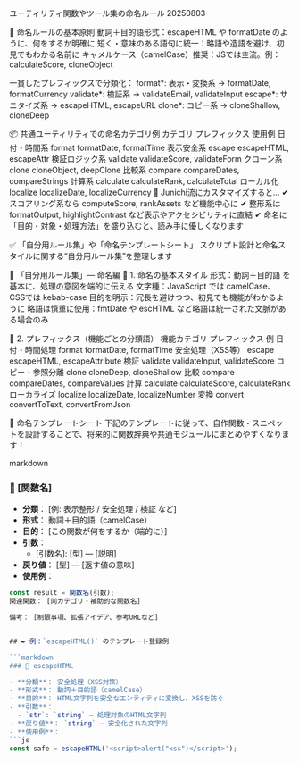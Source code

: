 ユーティリティ関数やツール集の命名ルール 20250803

📐 命名ルールの基本原則
動詞＋目的語形式：escapeHTML や formatDate のように、何をするか明確に
短く・意味のある語句に統一：略語や造語を避け、初見でもわかる名前に
キャメルケース（camelCase）推奨：JSでは主流。例：calculateScore, cloneObject

一貫したプレフィックスで分類化：
format*: 表示・変換系 → formatDate, formatCurrency
validate*: 検証系 → validateEmail, validateInput
escape*: サニタイズ系 → escapeHTML, escapeURL
clone*: コピー系 → cloneShallow, cloneDeep

📦 共通ユーティリティでの命名カテゴリ例
カテゴリ	    プレフィックス	        使用例
日付・時間系	format	            formatDate, formatTime
表示安全系	    escape	            escapeHTML, escapeAttr
検証ロジック系	validate	        validateScore, validateForm
クローン系	    clone	            cloneObject, deepClone
比較系	        compare	            compareDates, compareStrings
計算系	        calculate	        calculateRank, calculateTotal
ローカル化	    localize	        localizeDate, localizeCurrency
🧭 Junichi流にカスタマイズすると…
✔ スコアリング系なら computeScore, rankAssets など機能中心に 
✔ 整形系は formatOutput, highlightContrast など表示やアクセシビリティに直結 
✔ 命名に「目的・対象・処理方法」を盛り込むと、読み手に優しくなります


✅ 「自分用ルール集」や「命名テンプレートシート」
スクリプト設計と命名スタイルに関する“自分用ルール集”を整理します

🧭 「自分用ルール集」— 命名編
🔸 1. 命名の基本スタイル
形式：動詞＋目的語 を基本に、処理の意図を端的に伝える
文字種：JavaScript では camelCase、CSSでは kebab-case
目的を明示：冗長を避けつつ、初見でも機能がわかるように
略語は慎重に使用：fmtDate や escHTML など略語は統一された文脈がある場合のみ

🔸 2. プレフィックス（機能ごとの分類語）
機能カテゴリ	    プレフィックス	    例
日付・時間処理	    format	        formatDate, formatTime
安全処理（XSS等）	escape	        escapeHTML, escapeAttribute
検証	           validate	       validateInput, validateScore
コピー・参照分離	clone	        cloneDeep, cloneShallow
比較	           compare	       compareDates, compareValues
計算	           calculate	   calculateScore, calculateRank
ローカライズ	    localize    	localizeDate, localizeNumber
変換	           convert	       convertToText, convertFromJson

📝 命名テンプレートシート
下記のテンプレートに従って、自作関数・スニペットを設計することで、将来的に関数辞典や共通モジュールにまとめやすくなります！

markdown
### 🚀 [関数名]

- **分類**： [例: 表示整形 / 安全処理 / 検証 など]
- **形式**： 動詞＋目的語（camelCase）
- **目的**： [この関数が何をするか（端的に）]
- **引数**：
  - [引数名]: [型] — [説明]
- **戻り値**： [型] — [返す値の意味]
- **使用例**：
```js
const result = 関数名(引数);
関連関数： [同カテゴリ・補助的な関数名]

備考： [制限事項、拡張アイデア、参考URLなど]


## ✒ 例：`escapeHTML()` のテンプレート登録例

```markdown
### 🚀 escapeHTML

- **分類**： 安全処理（XSS対策）
- **形式**： 動詞＋目的語（camelCase）
- **目的**： HTML文字列を安全なエンティティに変換し、XSSを防ぐ
- **引数**：
  - `str`: `string` — 処理対象のHTML文字列
- **戻り値**： `string` — 安全化された文字列
- **使用例**：
```js
const safe = escapeHTML('<script>alert("xss")</script>');